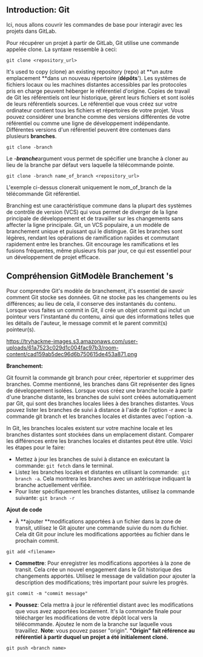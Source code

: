 ## Introduction: Git

Ici, nous allons couvrir les commandes de base pour interagir avec les projets dans GitLab.

Pour récupérer un projet à partir de GitLab, Git utilise une commande appelée clone. La syntaxe ressemble à ceci:

`git clone <repository_url>`

It's used to copy (clone) an existing repository (repo) at **un autre emplacement **dans un nouveau répertoire (**dépôts**'). Les systèmes de fichiers locaux ou les machines distantes accessibles par les protocoles pris en charge peuvent héberger le référentiel d'origine. Copies de travail de Git les référentiels ont leur historique, gèrent leurs fichiers et sont isolés de leurs référentiels sources. Le référentiel que vous créez sur votre ordinateur contient tous les fichiers et répertoires de votre projet. Vous pouvez considérer une branche comme des versions différentes de votre référentiel ou comme une ligne de développement indépendante. Différentes versions d'un référentiel peuvent être contenues dans plusieurs **branches**.

`git clone -branch`

Le *-**branche***argument vous permet de spécifier une branche à cloner au lieu de la branche par défaut vers laquelle la télécommande pointe. 

`git clone -branch name_of_branch <repository_url>`

L'exemple ci-dessus clonerait uniquement le nom_of_branch de la télécommande Git référentiel. 

Branching est une caractéristique commune dans la plupart des systèmes de contrôle de version (VCS) qui vous permet de diverger de la ligne principale de développement et de travailler sur les changements sans affecter la ligne principale. Git, un VCS populaire, a un modèle de branchement unique et puissant qui le distingue. Git les branches sont légères, rendant les opérations de ramification rapides et commutant rapidement entre les branches. Git encourage les ramifications et les fusions fréquentes, même plusieurs fois par jour, ce qui est essentiel pour un développement de projet efficace. 

## Compréhension GitModèle Branchement 's

Pour comprendre Git's modèle de branchement, it's essentiel de savoir comment Git stocke ses données. Git ne stocke pas les changements ou les différences; au lieu de cela, il conserve des instantanés du contenu. Lorsque vous faites un commit in Git, il crée un objet commit qui inclut un pointeur vers l'instantané du contenu, ainsi que des informations telles que les détails de l'auteur, le message commit et le parent commit(s) pointeur(s).

https://tryhackme-images.s3.amazonaws.com/user-uploads/61a7523c029d1c004fac97b3/room-content/cad159ab5dec96d6b750615de453a871.png

**Branchement:**

Git fournit la commande git branch pour créer, répertorier et supprimer des branches. Comme mentionné, les branches dans Git représenter des lignes de développement isolées. Lorsque vous créez une branche locale à partir d'une branche distante, les branches de suivi sont créées automatiquement par Git, qui sont des branches locales liées à des branches distantes. Vous pouvez lister les branches de suivi à distance à l'aide de l'option -r avec la commande git branch et les branches locales et distantes avec l'option -a.

In Git, les branches locales existent sur votre machine locale et les branches distantes sont stockées dans un emplacement distant. Comparer les différences entre les branches locales et distantes peut être utile. Voici les étapes pour le faire:

-   Mettez à jour les branches de suivi à distance en exécutant la commande: `git fetch` dans le terminal.
-   Listez les branches locales et distantes en utilisant la commande:  `git branch -a`. Cela montrera les branches avec un astérisque indiquant la branche actuellement vérifiée.
-   Pour lister spécifiquement les branches distantes, utilisez la commande suivante: `git branch -r`

**Ajout de code**

-   À **ajouter **modifications apportées à un fichier dans la zone de transit, utilisez le Git ajouter une commande suivie du nom du fichier. Cela dit Git pour inclure les modifications apportées au fichier dans le prochain commit.

`git add <filename>`

-   **Commettre**: Pour enregistrer les modifications apportées à la zone de transit. Cela crée un nouvel engagement dans le Git historique des changements apportés. Utilisez le message de validation pour ajouter la description des modifications; très important pour suivre les progrès.

`git commit -m "commit message"`

-   **Poussez**: Cela mettra à jour le référentiel distant avec les modifications que vous avez apportées localement. It's la commande finale pour télécharger les modifications de votre dépôt local vers la télécommande. Ajoutez le nom de la branche sur laquelle vous travaillez. **Note**: vous pouvez passer "origin". **"Origin" fait référence au référentiel à partir duquel un projet a été initialement cloné.**

`git push <branch name>`
